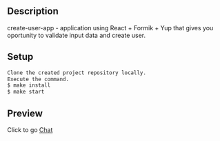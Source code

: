 ## Description

create-user-app - application using React + Formik + Yup that gives you oportunity to validate input data and create user.

## Setup

```bash
Clone the created project repository locally.
Execute the command.
$ make install
$ make start
```

## Preview

Click to go [Chat](https://frontend-project-12-production-1934.up.railway.app)
